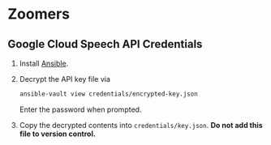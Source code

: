 # Zoomers

## Google Cloud Speech API Credentials

1. Install [Ansible](https://docs.ansible.com/ansible/latest/installation_guide/intro_installation.html).
1. Decrypt the API key file via

   ```sh
   ansible-vault view credentials/encrypted-key.json
   ```
   Enter the password when prompted.
1. Copy the decrypted contents into `credentials/key.json`. **Do not add this file to version control.**
